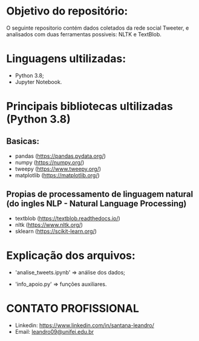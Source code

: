 # Objetivo do repositório:

O seguinte repositorio contém dados coletados da rede social Tweeter, e analisados com duas ferramentas possiveis: NLTK e TextBlob.

# Linguagens ultilizadas:

- Python 3.8;
- Jupyter Notebook.

# Principais bibliotecas ultilizadas (Python 3.8)

## Basicas:
- pandas (https://pandas.pydata.org/)
- numpy (https://numpy.org/)
- tweepy (https://www.tweepy.org/)
- matplotlib (https://matplotlib.org/)

## Propias de processamento de linguagem natural (do ingles NLP - Natural Language Processing)
- textblob (https://textblob.readthedocs.io/)
- nltk (https://www.nltk.org/)
- sklearn (https://scikit-learn.org/)

# Explicação dos arquivos:

- 'analise_tweets.ipynb' =>  análise dos dados;

- 'info_apoio.py' => funções auxiliares.


# CONTATO PROFISSIONAL

- Linkedin: https://www.linkedin.com/in/santana-leandro/
- Email: leandro09@unifei.edu.br 